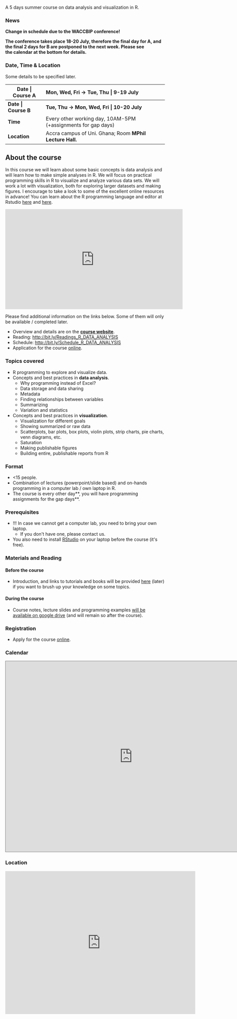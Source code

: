 A 5 days summer course on data analysis and visualization in R.



### News

**Change in schedule due to the WACCBIP conference!**

**The conference takes place 18-20 July, therefore the final day for A, and the final 2 days for B are postponed to the next week. Please see the calendar at the bottom for details.**



### Date, Time & Location

Some details to be specified later.

| Date \| Course A     | Mon, Wed, Fri →  Tue, Thu \|  9-19 July                      |
| -------------------- | :----------------------------------------------------------- |
| **Date \| Course B** | **Tue, Thu → Mon, Wed, Fri \|  10-20 July**                  |
| **Time**             | Every other working day, 10AM-5PM  (+assignments for gap days) |
| **Location**         | Accra campus of Uni. Ghana; Room **MPhil Lecture Hall.**     |



## About the course

In this course we will learn about some basic concepts is data analysis and will learn how to make simple analyses in R. We will focus on practical programming skills in R to visualize and analyze various data sets. We will work a lot with visualization, both for exploring larger datasets and making figures. I encourage to take a look to some of the excellent online resources in advance! You can learn about the R programming language and editor at Rstudio [here](https://scholar.harvard.edu/dromney/online-resources-learning-r) and [here](https://www.rstudio.com/online-learning/#r-programming).



<iframe width="560" height="315" src="https://www.youtube.com/embed/LVupWKz085c" frameborder="0" allow="autoplay; encrypted-media" allowfullscreen></iframe>



Please find additional information on the links below. Some of them will only be available / completed later.

- Overview and details are on the [**course website**](https://vertesy.github.io/Exploratory-data-analysis-in-R/).
- Reading:  <http://bit.ly/Readings_R_DATA_ANALYSIS>  
- Schedule:  <http://bit.ly/Schedule_R_DATA_ANALYSIS>  
- Application for the course [online](https://goo.gl/forms/Y1OGDVQH70wExfhA2).



### Topics covered

- R programming to explore and visualize data.
- Concepts and best practices in **data analysis**.
  - Why programming instead of Excel?
  - Data storage and data sharing
  - Metadata
  - Finding relationships between variables
  - Summarizing 
  - Variation and statistics
- Concepts and best practices in **visualization**.
  - Visualization for different goals
  - Showing summarized or raw data  
  - Scatterplots, bar plots, box plots, violin plots, strip charts,  pie charts, venn diagrams, etc.
  - Saturation
  - Making publishable figures
  - Building entire, publishable reports from R



### Format

- <15 people.
- Combination of lectures (powerpoint/slide based) and on-hands programming in a computer lab / own laptop in R.
- The course is every other day**, you will have programming assignments for the gap days**.



### Prerequisites

- !!! In case we cannot get a computer lab, you need to bring your own laptop.
  - If you don't have one, please contact us.
- You also need to install [RStudio](https://www.rstudio.com/products/rstudio/) on your laptop before the course (it's free).



### Materials and Reading

#### Before the course

- Introduction, and links to tutorials and books will be provided [here](http://bit.ly/Readings_SC_OMICS) (later) if you want to brush up your knowledge on some topics.

#### During the course

- Course notes, lecture slides and programming examples [will be available on google drive](https://drive.google.com/open?id=1WW83OxcuaA0J6_VrFl0Dpupl1H_9te3l) (and will remain so after the course).



### Registration

- Apply for the course [online](https://goo.gl/forms/kLacWZkMCS3B2hrG3).



### Calendar

<iframe src="https://calendar.google.com/calendar/embed?title=Summer%20Courses%20Accra&amp;height=600&amp;wkst=2&amp;bgcolor=%23ffcc66&amp;src=j1ia6mq3lldpjj0k7g7p1bei44%40group.calendar.google.com&amp;color=%23B1365F&amp;ctz=Africa%2FAccra&dates=20180701%2F20180810" style="border:solid 1px #777" width="800" height="600" frameborder="0" scrolling="no"></iframe>

### Location

<iframe src="https://www.google.com/maps/embed?pb=!1m18!1m12!1m3!1d1985.2011706141207!2d-0.19056824197952388!3d5.654796698975233!2m3!1f0!2f0!3f0!3m2!1i1024!2i768!4f13.1!3m3!1m2!1s0xfdf9c7ce1022295%3A0xed11bbdcfe5d75d7!2sDepartment+of+Biochemistry%2C+Cell+and+Molecular+Biology%2C+Volta+Rd%2C+Accra!5e0!3m2!1sen!2sgh!4v1531157215019" width="600" height="450" frameborder="0" style="border:0" allowfullscreen></iframe>